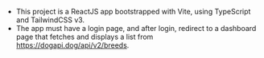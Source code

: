 <!-- Use this file to provide workspace-specific custom instructions to Copilot. For more details, visit https://code.visualstudio.com/docs/copilot/copilot-customization#_use-a-githubcopilotinstructionsmd-file -->

- This project is a ReactJS app bootstrapped with Vite, using TypeScript and TailwindCSS v3.
- The app must have a login page, and after login, redirect to a dashboard page that fetches and displays a list from https://dogapi.dog/api/v2/breeds.
